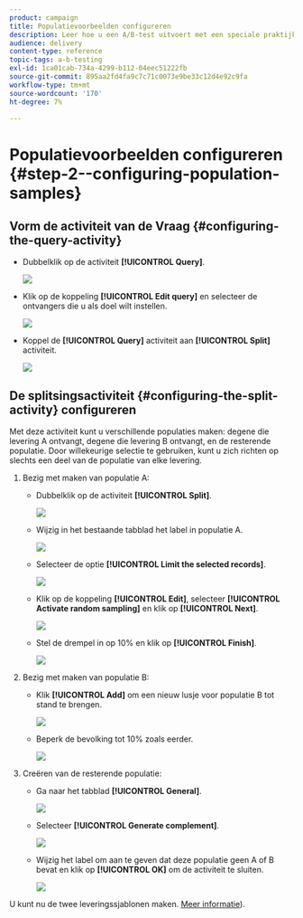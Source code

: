 ```yaml
---
product: campaign
title: Populatievoorbeelden configureren
description: Leer hoe u een A/B-test uitvoert met een speciale praktijkcase.
audience: delivery
content-type: reference
topic-tags: a-b-testing
exl-id: 1ca01cab-734a-4299-b112-04eec51222fb
source-git-commit: 895aa2fd4fa9c7c71c0073e9be33c12d4e92c9fa
workflow-type: tm+mt
source-wordcount: '170'
ht-degree: 7%

---
```


# Populatievoorbeelden configureren {#step-2--configuring-population-samples}

## Vorm de activiteit van de Vraag {#configuring-the-query-activity}

* Dubbelklik op de activiteit **[!UICONTROL Query]**.

   ![](assets/use_case_abtesting_createrecipients_001.png)

* Klik op de koppeling **[!UICONTROL Edit query]** en selecteer de ontvangers die u als doel wilt instellen.

   ![](assets/use_case_abtesting_createrecipients_002.png)

* Koppel de **[!UICONTROL Query]** activiteit aan **[!UICONTROL Split]** activiteit.

   ![](assets/use_case_abtesting_createrecipients_003.png)

## De splitsingsactiviteit {#configuring-the-split-activity} configureren

Met deze activiteit kunt u verschillende populaties maken: degene die levering A ontvangt, degene die levering B ontvangt, en de resterende populatie. Door willekeurige selectie te gebruiken, kunt u zich richten op slechts een deel van de populatie van elke levering.

1. Bezig met maken van populatie A:

   * Dubbelklik op de activiteit **[!UICONTROL Split]**.

      ![](assets/use_case_abtesting_createrecipients_004.png)

   * Wijzig in het bestaande tabblad het label in populatie A.

      ![](assets/use_case_abtesting_createrecipients_005.png)

   * Selecteer de optie **[!UICONTROL Limit the selected records]**.

      ![](assets/use_case_abtesting_createrecipients_006.png)

   * Klik op de koppeling **[!UICONTROL Edit]**, selecteer **[!UICONTROL Activate random sampling]** en klik op **[!UICONTROL Next]**.

      ![](assets/use_case_abtesting_createrecipients_007.png)

   * Stel de drempel in op 10% en klik op **[!UICONTROL Finish]**.

      ![](assets/use_case_abtesting_createrecipients_008.png)

1. Bezig met maken van populatie B:

   * Klik **[!UICONTROL Add]** om een nieuw lusje voor populatie B tot stand te brengen.

      ![](assets/use_case_abtesting_createrecipients_009.png)

   * Beperk de bevolking tot 10% zoals eerder.

      ![](assets/use_case_abtesting_createrecipients_010.png)

1. Creëren van de resterende populatie:

   * Ga naar het tabblad **[!UICONTROL General]**. 

      ![](assets/use_case_abtesting_createrecipients_011.png)

   * Selecteer **[!UICONTROL Generate complement]**.

      ![](assets/use_case_abtesting_createrecipients_012.png)

   * Wijzig het label om aan te geven dat deze populatie geen A of B bevat en klik op **[!UICONTROL OK]** om de activiteit te sluiten.

      ![](assets/use_case_abtesting_createrecipients_013.png)

U kunt nu de twee leveringssjablonen maken. [Meer informatie](a-b-testing-uc-delivery-templates.md)).

